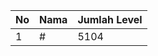 | No | Nama            | Jumlah Level |
|----|-----------------|--------------|
| 1  | #    |    5104        |
